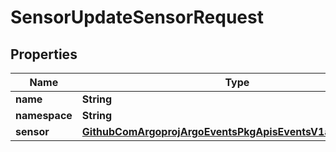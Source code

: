 

# SensorUpdateSensorRequest


## Properties

Name | Type | Description | Notes
------------ | ------------- | ------------- | -------------
**name** | **String** |  |  [optional]
**namespace** | **String** |  |  [optional]
**sensor** | [**GithubComArgoprojArgoEventsPkgApisEventsV1alpha1Sensor**](GithubComArgoprojArgoEventsPkgApisEventsV1alpha1Sensor.md) |  |  [optional]



